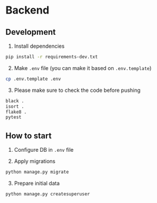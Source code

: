 # Backend

## Development

1. Install dependencies

```bash
pip install -r requirements-dev.txt
```

2. Make `.env` file (you can make it based on `.env.template`)

```bash
cp .env.template .env
```

3. Please make sure to check the code before pushing

```bash
black .
isort .
flake8 .
pytest
```

## How to start

1. Configure DB in `.env` file

2. Apply migrations

```bash
python manage.py migrate
```

3. Prepare initial data

```bash
python manage.py createsuperuser
```
